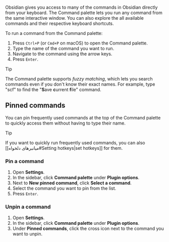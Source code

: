 Obsidian gives you access to many of the commands in Obsidian directly from your keyboard. The Command palette lets you run any command from the same interactive window. You can also explore the all available commands and their respective keyboard shortcuts.

To run a command from the Command palette:

1. Press `Ctrl+P` (or `Cmd+P` on macOS) to open the Command palette.
2. Type the name of the command you want to run.
3. Navigate to the command using the arrow keys.
4. Press `Enter`.

> [!tip]
> The Command palette supports _fuzzy matching_, which lets you search commands even if you don't know their exact names. For example, type "scf" to find the "**S**ave **c**urrent **f**ile" command.

## Pinned commands

You can pin frequently used commands at the top of the Command palette to quickly access them without having to type their name.

> [!tip]
> If you want to quickly run frequently used commands, you can also [[میانبرهای دلخواه#Setting hotkeys|set hotkeys]] for them.

### Pin a command

1. Open **Settings**.
2. In the sidebar, click **Command palette** under **Plugin options**.
3. Next to **New pinned command**, click **Select a command**.
4. Select the command you want to pin from the list.
5. Press `Enter`.

### Unpin a command

1. Open **Settings**.
2. In the sidebar, click **Command palette** under **Plugin options**.
3. Under **Pinned commands**, click the cross icon next to the command you want to unpin.
